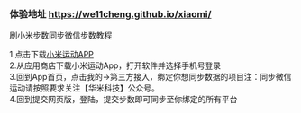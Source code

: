 ### 体验地址 <https://we11cheng.github.io/xiaomi/>
刷小米步数同步微信步数教程
<p>1.点击下载<a href="https://a.app.qq.com/o/simple.jsp?pkgname=com.xiaomi.hm.health" class="STYLE2">小米运动APP</a></br>
            2.从应用商店下载小米运动App，打开软件并选择手机号登录</br>
            3.回到App首页，点击我的->第三方接入，绑定你想同步数据的项目注：同步微信运动请按照要求关注【华米科技】公众号。</br>
            4.回到提交网页版，登陆，提交步数即可同步至你绑定的所有平台          </p>

